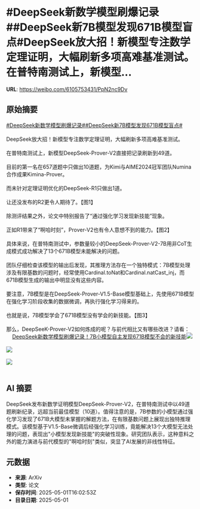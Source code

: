 # #DeepSeek新数学模型刷爆记录##DeepSeek新7B模型发现671B模型盲点#DeepSeek放大招！新模型专注数学定理证明，大幅刷新多项高难基准测试。在普特南测试上，新模型...

**URL**: https://weibo.com/6105753431/PpN2nc9Dv

## 原始摘要

<a href="https://m.weibo.cn/search?containerid=231522type%3D1%26t%3D10%26q%3D%23DeepSeek%E6%96%B0%E6%95%B0%E5%AD%A6%E6%A8%A1%E5%9E%8B%E5%88%B7%E7%88%86%E8%AE%B0%E5%BD%95%23&amp;extparam=%23DeepSeek%E6%96%B0%E6%95%B0%E5%AD%A6%E6%A8%A1%E5%9E%8B%E5%88%B7%E7%88%86%E8%AE%B0%E5%BD%95%23" data-hide=""><span class="surl-text">#DeepSeek新数学模型刷爆记录#</span></a><a href="https://m.weibo.cn/search?containerid=231522type%3D1%26t%3D10%26q%3D%23DeepSeek%E6%96%B07B%E6%A8%A1%E5%9E%8B%E5%8F%91%E7%8E%B0671B%E6%A8%A1%E5%9E%8B%E7%9B%B2%E7%82%B9%23&amp;extparam=%23DeepSeek%E6%96%B07B%E6%A8%A1%E5%9E%8B%E5%8F%91%E7%8E%B0671B%E6%A8%A1%E5%9E%8B%E7%9B%B2%E7%82%B9%23" data-hide=""><span class="surl-text">#DeepSeek新7B模型发现671B模型盲点#</span></a><br><br>DeepSeek放大招！新模型专注数学定理证明，大幅刷新多项高难基准测试。<br><br>在普特南测试上，新模型DeepSeek-Prover-V2直接把记录刷新到49道。<br><br>目前的第一名在657道题中只做出10道题，为Kimi与AIME2024冠军团队Numina合作成果Kimina-Prover。<br><br>而未针对定理证明优化的DeepSeek-R1只做出1道。<br><br>让还没发布的R2更令人期待了。【图1】<br><br>除测评结果之外，论文中特别报告了“通过强化学习发现新技能”现象。<br><br>正如R1带来了“啊哈时刻”，Prover-V2也有令人意想不到的能力。【图2】<br><br>具体来说，在普特南测试中，参数量较小的DeepSeek-Prover-V2-7B用非CoT生成模式成功解决了13个671B模型未能解决的问题。<br><br>团队仔细检查该模型的输出后发现，其推理方法存在一个独特模式：7B模型处理涉及有限基数的问题时，经常使用Cardinal.toNat和Cardinal.natCast_inj，而671B模型生成的输出中明显没有这些内容。<br><br>要注意，7B模型是在DeepSeek-Prover-V1.5-Base模型基础上，先使用671B模型在强化学习阶段收集的数据微调，再执行强化学习得来的。<br><br>也就是说，7B模型学会了671B模型没有学会的新技能。【图3】<br><br>那么，DeepSeeK-Prover-V2如何炼成的呢？与前代相比又有哪些改进？请看：<a href="https://weibo.cn/sinaurl?u=https%3A%2F%2Fmp.weixin.qq.com%2Fs%2FVO5PBVQQEeIBrzGFs9b6Ww" data-hide=""><span class="url-icon"><img style="width: 1rem;height: 1rem" src="https://h5.sinaimg.cn/upload/2015/09/25/3/timeline_card_small_web_default.png" referrerpolicy="no-referrer"></span><span class="surl-text">DeepSeek新数学模型刷爆记录！7B小模型自主发现671B模型不会的新技能</span></a><img style="" src="https://tvax2.sinaimg.cn/large/006Fd7o3gy1i0zvcfsv9cj30wy0v6k3k.jpg" referrerpolicy="no-referrer"><br><br><img style="" src="https://tvax4.sinaimg.cn/large/006Fd7o3gy1i0zvcpi35wj30zk0ccwmw.jpg" referrerpolicy="no-referrer"><br><br><img style="" src="https://tvax3.sinaimg.cn/large/006Fd7o3gy1i0zvdcn9t8j30zk0lggr7.jpg" referrerpolicy="no-referrer"><br><br>

## AI 摘要

DeepSeek发布新数学证明模型DeepSeek-Prover-V2，在普特南测试中以49道题刷新纪录，远超当前最佳模型（10道）。值得注意的是，7B参数的小模型通过强化学习发现了671B大模型未掌握的解题方法，在有限基数问题上展现出独特推理模式。该模型基于V1.5-Base微调后经强化学习训练，竟能解决13个大模型无法处理的问题，表现出"小模型发现新技能"的突破性现象。研究团队表示，这种意料之外的能力演进与前代模型的"啊哈时刻"类似，突显了AI发展的非线性特征。

## 元数据

- **来源**: ArXiv
- **类型**: 论文
- **保存时间**: 2025-05-01T16:02:53Z
- **目录日期**: 2025-05-01
